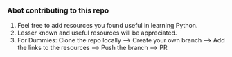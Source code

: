### Abot contributing to this repo
1) Feel free to add resources you found useful in learning Python.
2) Lesser known  and useful resources will be appreciated. 
3) For Dummies:
  Clone the repo locally --> Create your own branch --> Add the links to the resources --> Push the branch --> PR
